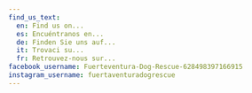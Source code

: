 ```yaml
---
find_us_text:
  en: Find us on...
  es: Encuéntranos en...
  de: Finden Sie uns auf...
  it: Trovaci su...
  fr: Retrouvez-nous sur...
facebook_username: Fuerteventura-Dog-Rescue-628498397166915
instagram_username: fuertaventuradogrescue
---
```


